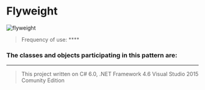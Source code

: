# Flyweight

![flyweight](https://cloud.githubusercontent.com/assets/24522089/24169971/a5b05d1c-0e98-11e7-919c-f94a8e85a90f.png)


> Frequency of use: ****

### The classes and objects participating in this pattern are:



-------------------------------------------------------------------------------------------------
> This project written on C# 6.0, .NET Framework 4.6 Visual Studio 2015 Comunity Edition
